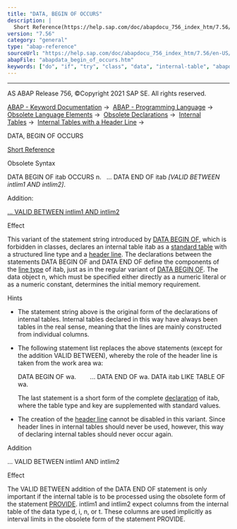 ```yaml
---
title: "DATA, BEGIN OF OCCURS"
description: |
  Short Reference(https://help.sap.com/doc/abapdocu_756_index_htm/7.56/en-US/abapdata_begin_of_shortref.htm) Obsolete Syntax DATA BEGIN OF itab OCCURS n. ... DATA END OF itab VALID BETWEEN intlim1 AND intlim2. Addition: ... VALID BETWEEN intlim1 AND intlim2(#!ABAP_ONE_ADD@1@) Effect This v
version: "7.56"
category: "general"
type: "abap-reference"
sourceUrl: "https://help.sap.com/doc/abapdocu_756_index_htm/7.56/en-US/abapdata_begin_of_occurs.htm"
abapFile: "abapdata_begin_of_occurs.htm"
keywords: ["do", "if", "try", "class", "data", "internal-table", "abapdata", "begin", "occurs"]
---
```


* * *

AS ABAP Release 756, ©Copyright 2021 SAP SE. All rights reserved.

[ABAP - Keyword Documentation](https://help.sap.com/doc/abapdocu_756_index_htm/7.56/en-US/abenabap.htm) →  [ABAP - Programming Language](https://help.sap.com/doc/abapdocu_756_index_htm/7.56/en-US/abenabap_reference.htm) →  [Obsolete Language Elements](https://help.sap.com/doc/abapdocu_756_index_htm/7.56/en-US/abenabap_obsolete.htm) →  [Obsolete Declarations](https://help.sap.com/doc/abapdocu_756_index_htm/7.56/en-US/abenobsolete_declarations.htm) →  [Internal Tables](https://help.sap.com/doc/abapdocu_756_index_htm/7.56/en-US/abenitab_declare_obsolete.htm) →  [Internal Tables with a Header Line](https://help.sap.com/doc/abapdocu_756_index_htm/7.56/en-US/abenitab_header_line.htm) → 

DATA, BEGIN OF OCCURS

[Short Reference](https://help.sap.com/doc/abapdocu_756_index_htm/7.56/en-US/abapdata_begin_of_shortref.htm)

Obsolete Syntax

DATA BEGIN OF itab OCCURS n.
  ...
DATA END OF itab *\[*VALID BETWEEN intlim1 AND intlim2*\]*.

Addition:

[... VALID BETWEEN intlim1 AND intlim2](#!ABAP_ONE_ADD@1@)

Effect

This variant of the statement string introduced by [DATA BEGIN OF](https://help.sap.com/doc/abapdocu_756_index_htm/7.56/en-US/abapdata_struc.htm), which is forbidden in classes, declares an internal table itab as a [standard table](https://help.sap.com/doc/abapdocu_756_index_htm/7.56/en-US/abenstandard_table_glosry.htm "Glossary Entry") with a structured line type and a [header line](https://help.sap.com/doc/abapdocu_756_index_htm/7.56/en-US/abenheader_line_glosry.htm "Glossary Entry"). The declarations between the statements DATA BEGIN OF and DATA END OF define the components of the [line type](https://help.sap.com/doc/abapdocu_756_index_htm/7.56/en-US/abenrow_type_glosry.htm "Glossary Entry") of itab, just as in the regular variant of [DATA BEGIN OF](https://help.sap.com/doc/abapdocu_756_index_htm/7.56/en-US/abapdata_struc.htm). The data object n, which must be specified either directly as a numeric literal or as a numeric constant, determines the initial memory requirement.

Hints

-   The statement string above is the original form of the declarations of internal tables. Internal tables declared in this way have always been tables in the real sense, meaning that the lines are mainly constructed from individual columns.
-   The following statement list replaces the above statements (except for the addition VALID BETWEEN), whereby the role of the header line is taken from the work area wa:
    
    DATA BEGIN OF wa.
           ...
    DATA END OF wa.
    DATA itab LIKE TABLE OF wa.
    
    The last statement is a short form of the complete [declaration](https://help.sap.com/doc/abapdocu_756_index_htm/7.56/en-US/abapdata_itab.htm) of itab, where the table type and key are supplemented with standard values.
    
-   The creation of the [header line](https://help.sap.com/doc/abapdocu_756_index_htm/7.56/en-US/abenitab_header_line.htm) cannot be disabled in this variant. Since header lines in internal tables should never be used, however, this way of declaring internal tables should never occur again.

Addition   

... VALID BETWEEN intlim1 AND intlim2

Effect

The VALID BETWEEN addition of the DATA END OF statement is only important if the internal table is to be processed using the obsolete form of the statement [PROVIDE](https://help.sap.com/doc/abapdocu_756_index_htm/7.56/en-US/abapprovide_obsolete.htm). intlim1 and intlim2 expect columns from the internal table of the data type d, i, n, or t. These columns are used implicitly as interval limits in the obsolete form of the statement PROVIDE.